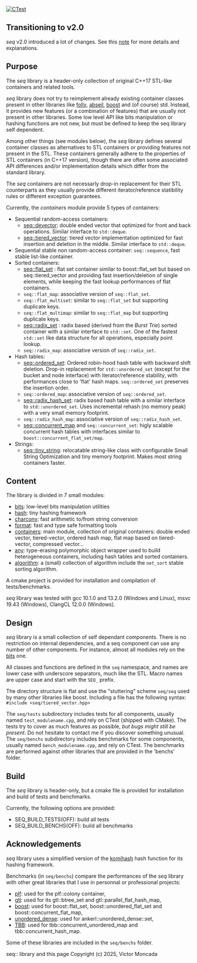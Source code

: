 

[![CTest](https://github.com/Thermadiag/seq/actions/workflows/cmake.yml/badge.svg?branch=master)](https://github.com/Thermadiag/seq/actions/workflows/cmake.yml)

Transitioning to v2.0
---------------------

*seq* v2.0 introduced a lot of changes. See this [note](docs/v2.md) for more details and explanations.

Purpose
-------

The *seq* library is a header-only collection of original C++17 STL-like containers and related tools.

*seq* library does not try to reimplement already existing container classes present in other libraries like <a href="https://github.com/facebook/folly">folly</a>, <a href="https://abseil.io/">abseil</a>, <a href="https://www.boost.org/">boost</a> and (of course) std. Instead, it provides new features (or a combination of features) that are usually not present in other libraries. Some low level API like bits manipulation or hashing functions are not new, but must be defined to keep the seq library self dependent.

Among other things (see modules below), the *seq* library defines several container classes as alternatives to STL containers or providing features not present in the STL.
These containers generally adhere to the properties of STL containers (in C++17 version), though there are often some associated API differences and/or implementation details which differ from the standard library.

The *seq* containers are not necessarly drop-in replacement for their STL counterparts as they usually provide different iterator/reference statibility rules or different exception guarantees.

Currently, the *containers* module provide 5 types of containers:
-	Sequential random-access containers: 
	-	[seq::devector](docs/devector.md): double ended vector that optimized for front and back operations. Similar interface to `std::deque`.
	-	[seq::tiered_vector](docs/tiered_vector.md): tiered vector implementation optimized for fast insertion and deletion in the middle. Similar interface to `std::deque`.
-	Sequential stable non random-access container: `seq::sequence`, fast stable list-like container.
-	Sorted containers: 
	-	[seq::flat_set](docs/flat_set.md) : flat set container similar to boost::flat_set but based on seq::tiered_vector and providing fast insertion/deletion of single elements, while keeping the fast lookup performances of flat containers.
	-	`seq::flat_map`: associative version of `seq::flat_set`.
	-	`seq::flat_multiset`: similar to `seq::flat_set` but supporting duplicate keys.
	-	`seq::flat_multimap`: similar to `seq::flat_map` but supporting duplicate keys.
	-	[seq::radix_set](docs/radix_tree.md) : radix based (derived from the *Burst Trie*) sorted container with a similar interface to `std::set`. One of the fastest `std::set` like data structure for all operations, especially point lookup.
	-	`seq::radix_map`: associative version of `seq::radix_set`.
-	Hash tables: 
	-	[seq::ordered_set](docs/ordered_set.md): Ordered robin-hood hash table with backward shift deletion. Drop-in replacement for `std::unordered_set` (except for the bucket and node interface) with iterator/reference stability, with performances close to 'flat' hash maps. `seq::ordered_set` preserves the insertion order.
	-	`seq::ordered_map`: associative version of `seq::ordered_set`.
	-	[seq::radix_hash_set](docs/radix_tree.md): radix based hash table with a similar interface to `std::unordered_set`. Uses incremental rehash (no memory peak) with a very small memory footprint.
	-	`seq::radix_hash_map`: associative version of `seq::radix_hash_set`.
	-	[seq::concurrent_map](docs/concurrent_map.md) and `seq::concurrent_set`: higly scalable concurrent hash tables with interfaces similar to `boost::concurrent_flat_set/map`.
-	Strings:
	-	[seq::tiny_string](docs/tiny_string.md): relocatable string-like class with configurable Small String Optimization and tiny memory footprint. Makes most string containers faster.


Content
-------

The library is divided in 7 small modules:
-	[bits](docs/bits.md): low-level bits manipulation utilities
-	[hash](docs/hash.md): tiny hashing framework
-	[charconv](docs/charconv.md): fast arithmetic to/from string conversion
-	[format](docs/format.md): fast and type safe formatting tools
-	[containers](docs/containers.md): main module, collection of original containers: double ended vector, tiered-vector, ordered hash map, flat map based on tiered-vector, compressed vector...
-	[any](docs/any.md): type-erasing polymorphic object wrapper used to build heterogeneous containers, including hash tables and sorted containers.
-	[algorithm](docs/algorithm): a (small) collection of algorithm include the `net_sort` stable sorting algorithm.

A cmake project is provided for installation and compilation of tests/benchmarks.

*seq* library was tested with gcc 10.1.0 and 13.2.0 (Windows and Linux), msvc 19.43 (Windows), ClangCL 12.0.0 (Windows).

Design
------

*seq* library is a small collection of self dependant components. There is no restriction on internal dependencies, and a seq component can use any number of other components. For instance, almost all modules rely on the [bits](docs/bits.md) one.

All classes and functions are defined in the `seq` namespace, and names are lower case with underscore separators, much like the STL.
Macro names are upper case and start with the `SEQ_` prefix.

The directory structure is flat and use the "stuttering" scheme `seq/seq` used by many other libraries like boost.
Including a file has the following syntax: `#include <seq/tiered_vector.hpp>`

The `seq/tests` subdirectory includes tests for all components, usually named `test_modulename.cpp`, and rely on CTest (shipped with CMake). The tests try to cover as much features as possible, *but bugs might still be present*. Do not hesitate to contact me if you discover something unusual.
The `seq/benchs` subdirectory includes benchmarks for some components, usually named `bench_modulename.cpp`, and rely on CTest. The benchmarks are performed against other libraries that are provided in the 'benchs' folder.

Build
-----

The *seq* library is header-only, but a cmake file is provided for installation and build of tests and benchmarks. 

Currently, the following options are provided:

-	SEQ_BUILD_TESTS(OFF): build all tests
-	SEQ_BUILD_BENCHS(OFF): build all benchmarks


Acknowledgements
----------------

*seq* library uses a simplified version of the [komihash](https://github.com/avaneev/komihash) hash function for its hashing framework.

Benchmarks (in `seq/benchs`) compare the performances of the *seq* library with other great libraries that I use in personnal or professional projects:
-	<a href="https://plflib.org/">plf</a>: used for the plf::colony container,
-	<a href="https://github.com/greg7mdp/gtl">gtl</a>: used for its gtl::btree_set and gtl::parallel_flat_hash_map,
-	<a href="https://www.boost.org/">boost</a>: used for boost::flat_set, boost::unordered_flat_set and boost::concurrent_flat_map,
-	<a href="https://github.com/martinus/unordered_dense">unordered_dense</a>: used for ankerl::unordered_dense::set,
-	<a href="https://github.com/oneapi-src/oneTBB">TBB</a>: used for tbb::concurrent_unordered_map and tbb::concurrent_hash_map.

Some of these libraries are included in the `seq/benchs` folder.


seq:: library and this page Copyright (c) 2025, Victor Moncada
